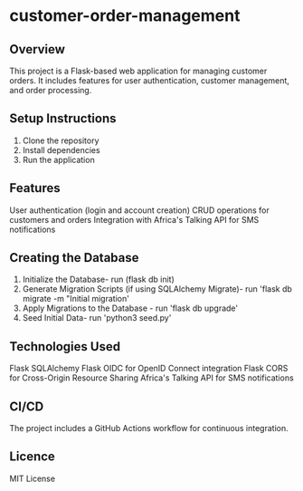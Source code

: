 # customer-order-management

## Overview
This project is a Flask-based web application for managing customer orders. It includes features for user authentication, customer management, and order processing.


## Setup Instructions

1. Clone the repository
2. Install dependencies
3. Run the application


## Features
User authentication (login and account creation)
CRUD operations for customers and orders
Integration with Africa's Talking API for SMS notifications

## Creating the Database
1. Initialize the Database- run (flask db init)
2. Generate Migration Scripts (if using SQLAlchemy Migrate)- run 'flask db migrate -m "Initial migration'
3. Apply Migrations to the Database - run 'flask db upgrade'
4. Seed Initial Data- run 'python3 seed.py'


## Technologies Used

Flask
SQLAlchemy
Flask OIDC for OpenID Connect integration
Flask CORS for Cross-Origin Resource Sharing
Africa's Talking API for SMS notifications


## CI/CD

The project includes a GitHub Actions workflow for continuous integration.

## Licence

MIT License
